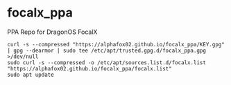 # focalx_ppa
PPA Repo for DragonOS FocalX


```
curl -s --compressed "https://alphafox02.github.io/focalx_ppa/KEY.gpg" | gpg --dearmor | sudo tee /etc/apt/trusted.gpg.d/focalx_ppa.gpg >/dev/null
sudo curl -s --compressed -o /etc/apt/sources.list.d/focalx.list "https://alphafox02.github.io/focalx_ppa/focalx.list"
sudo apt update
```
